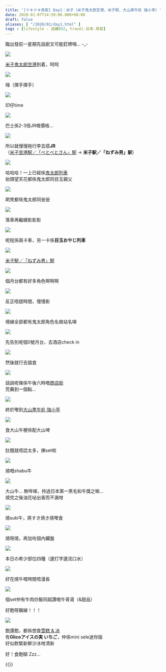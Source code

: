 ```yaml
---
title: '[ドキドキ鳥取] Day1：米子（米子鬼太郎空港、米子駅、大山黒牛処 強小亭）'
date: 2020-01-07T14:59:00.000+08:00
draft: false
aliases: [ "/2020/01/day1.html" ]
tags : [lifestyle - 逃離852, travel-日本-鳥取]
---
```


臨出發前一星期先話廚叉可能釘牌喎... -\_-  

![](/images/tottori1a1.jpg)

[米子鬼太郎空港](https://hidie.net/tottori1a/)到着，呵呵  

![](/images/tottori1a.jpg)

嗨（揮手揮手）  

![](/images/tottori1a14.jpg)

印仔time  

![](/images/tottori1b1.jpg)

巴士係2-3倍JR嘅價格...  

![](/images/tottori1b.jpg)

所以就慢慢拖行李去搭**JR**  
（[米子空港駅／「べとべとさん」駅](https://hidie.net/tottori1b/) → **米子駅／「ねずみ男」駅**）  

![](/images/tottori1c6.jpg)

哈哈哈！一上已經係[鬼太郎列車](https://hidie.net/tottori1c/)  
抬頭望天花都係鬼太郎同目玉親父  

![](/images/tottori1c9.jpg)

啲凳都係鬼太郎同爸爸  

![](/images/tottori1c.jpg)

落車再繼續影影影  

![](/images/tottori1c16.jpg)

呢程係兩卡車，另一卡係**目玉おやじ列車**  

![](/images/tottori1d.jpg)

[米子駅／「ねずみ男」駅](https://hidie.net/tottori1d/)  

![](https://y3mkqw.ch.files.1drv.com/y4mqqZ8Wwvv0nRikYHwd-Se8SZXNBuimXXZni8k3t0Pwld8Rn0I5vxN3IrlUWqmgWXZPLt8hQeGx7ypXZs5c8CkJF_cMLdMIYPLz8uPVG8ysvA1asIRzu8sJLdgYgoJvbhvVovyLlRW20JF5admf0N222-zlVb0pyBEUZkmDqcqvXMdy-GdyBIzMSO6A07zgiOzOgZT5qlZCvfjIu17mNVgww?width=660&height=371&cropmode=none)

個月台都有好多角色啊啊啊  

![](https://y3mlqw.ch.files.1drv.com/y4m8xBYSOPA9vOrA4poYQTIFPAgjKABWr1WRC4Ji6g-fIqXjK8kFAmAU9w_pGrlgIhOVUPmCZ6ENwC0Cavv0lyRe5ne6Z0YwDCCZf9OxPuzI7n-6mBxJq_VEvbkNpsLDRo-nyXjl5OM1xmCeOpy1J4rvEiUSUL5GCfhwBFp-rnbzzQ7pfyWw5bifZQjBHIZoA1JI_UCNtaBeJZnNobE5xR6ZQ?width=371&height=660&cropmode=none)

反正唔趕時間，慢慢影  

![](https://ynmoqw.ch.files.1drv.com/y4mVsoMatr3X5pXQY6Hl6gHQww7jpT7rALI4J_s5jlkJiTcDsVXCRfHYiBckggFYm84NPjtb5VPEX1yx4Or2c7qZwGUqodxBtYmWJ6p3hKZSAdku0U2tmFvrLwwEsJ_NH3vSwb90GswD-jZVCTHPcmKDGC9hyRCz-v05lxDq3D3U6J1X8Q0VA0N4or_0Fvi0J2emUrN7Q5g7Gr-HPiNVSXqbg?width=660&height=371&cropmode=none)

境線全部都有鬼太郎角色名做站名㗎  

![](https://yxmqqw.ch.files.1drv.com/y4mzdZhM4nqp9NpAPQheO8tWAYFFBHK6c9aHjTu7eDd63OWp77XedKqqZGdP8BcKRbYt0M0x93kT3Rdth0_WwRjiNYzvDq-CXDwZYHrLzYv0_tAijNeH8PZly7cPnmf3qEeB2GjTjqFgCfrAPtD2_oxCxgSZ-GYeRywapzELM06Ly1Edphfey2NdzybKtNrOIZXNc19pMJ3r4PC6M4BLLTz8A?width=371&height=660&cropmode=none)

先告別呢個0號月台，去酒店check in  

![](/images/tottori1e1.jpg)

然後就行去搵食  

![](/images/tottori1e.jpg)

話說呢條係午後六時嘅[商店街](https://hidie.net/tottori1e/)  
荒蕪到一個點...  

![](https://xxmkqw.ch.files.1drv.com/y4m6iSZkIYE7aZJPHmraw5O3XBpynLeeyUWQBkx7lcG3DqhYuAzR0IAus1DZp3532gjnbOKWpPnNRlonIZt9YrUtPqRP6TIGh4TeTt5CkPxAMPh0Jn8On0XAq4IT4I8sDFCGTAb8TJoU7_GGmFWui56cUpWgjBSlR8PUtqDF936eaQmqDszY7IrHeGOT2HuCYTZAJOg5nnD1xoB2sJowRjbiA?width=660&height=371&cropmode=none)

終於嚟到[大山黒牛処 強小亭](https://hidie.net/tottori1f/)  

![](https://xxmmqw.ch.files.1drv.com/y4mZUtOqs6sCZNirWHR6F3YQPkeiUOWi696XunD1RnpNjQ4CVKoHTlPYDSP2Iji4PX0QnHHchPwgwwz7R3fSLIc8sBJD4FqYVZLhHHphfjBXtodIA87R5FrL-tLVeDwmndPApZscHOoKar3ms3T6HBUL_dIIZJwZt4ZFsgxV8WQkrJPqJ2LyznIvT0TvNAZRKjP47XPLKuera1AyuazTgXYMQ?width=660&height=371&cropmode=none)

食大山牛梗係配大山啤

![](https://xxmoqw.ch.files.1drv.com/y4ml8cc4GYgkXQTaSIcH-hqm75BuJuWOVxbRNArVPQwG0qCVb3wWyu0aGt3VJEToijqQhxrdVEbc_sqMlKkBJTZQp9XtXVwx-aovCf-BbM6Ux1kSEI_xvA3AQWlVQOSzmGSrW2gpt4XfJmfQDWMGyUMISVwSd2wZxsegvy3NUQtt0n2xq0IF1QJHzlv-M159JRPbTWASDJML_nMt4GJGkfURw?width=660&height=371&cropmode=none)

肚餓就唔諗太多，揀set啦

![](https://xnmiqw.ch.files.1drv.com/y4mun724DS1X97mPk-LFO_ktuCsuHX9KxNPxwqZoHxocNguYT5TTk35lYp6xBo9gFvmYn5NAnsEHNGmGDPPsja0lYZEahTwIyyK0dpnkpWruaLgzQ4lmsWqBiov9TZCsBwBDb1w9ibqkexVC8usY0p_93hW7D9_kAlckQhJFG7eCIaf5vFZLui0w_xHlIvW44fwzrzpUq0WHfbypuSm2IW1AQ?width=660&height=371&cropmode=none)

燒嘅shabu牛

![](https://xxmqqw.ch.files.1drv.com/y4mHi7oC3nUTU3IQX8xzs_DQ5GY8TIPhaWoTOBUGsVN2AJg0DtrIvAPZk0afGarVHvLeXNDOrtniStxQySL42jUF-LKNvBxvfArBimvN3ih2w2eviSPhTdsDIW9LbjH-LO6iU0zaxzn8K0otFajp3jKRsbGbqKq1aWKUnp0b18duPUy9-7Wj5d6rQptRxy1tirXwRvJBmJqqIYizAGaiHyrWA?width=660&height=371&cropmode=none)

大山牛... 無咩㗎，拎過日本第一黑毛和牛獎之嘛...  
燒完之後油花咇出香而不漏咁

![](https://xnmhqw.ch.files.1drv.com/y4muMk69dtn5uE7ctRppt6uK_CYrdsPBJ8BgLGnVwMlxmobH_GeS2T5lEv_FqychDH5TUqLIe88Zq4LwfHQ-TptofYv-_ACKqdkmwgrm83DGeatrVXdGcvBHhbuf6AmYefwdDJ-nfl8WB4DMlJmyN-z3IewT0wCeoCGT5xC-gGIHb0fxvuuYN3tRIROWeVumCVfAPW2OL4gUxP5gB_5REaO_w?width=660&height=371&cropmode=none)

燒suki牛，將すき焼き燒嚟食

![](https://xnmnqw.ch.files.1drv.com/y4mmAwn_rJj36oRk7RoDE_0wSz6tInSp0qjU256X-lT5uGo1YhBM4CFvT66VSMBi2DU1ZdagxVYOO1OyBZk2hzST7nvubCoZDWEHRohENnVV5OGnk9U0QSnuDIAoOMIhWIEQVJach3wIDoOC2-keEi6GRBVET9nTTT2LetwXsB-3EtzPHraLX-e09FuoKCKLEgc72ykWZMGqUvy_6qP02Y6nA?width=660&height=371&cropmode=none)

燒呀燒，再加咗個內臟盤

![](/images/tottori1f.jpg)

本日の希少部位四種（邊打字邊流口水）

![](https://zxn8qa.ch.files.1drv.com/y4mPhWx7L_PFguRXzcWd71iuw1uygijbOhlIT8SVC-Ynd1mj-xVfs3YOEreJ1cVIENht50U9r4r168f-HX_h4hjin4h2Q3Ebh2Ui49lL39AexehbF4m9E5ys9x1CL8JjYH25pI6IpCFdErJTbROLDxMAQkaSmGWw6IeUx8D872xV7duawbFqbuWHP-NldZtJJQt8JD_how6tI4Hriz7RYJPGA?width=660&height=371&cropmode=none)

好在燒牛嘅時間唔漫長

![](https://znn6qa.ch.files.1drv.com/y4mDh7ngQQvy74MARJ4Q-jTlOf6lKnWxQIMclEj7PVX3apYqw8h6FqpkEsrtGh53CWSPa5mK-DOS9R7wUEdQBh3GN1uq5iPnYbn9brw-Wyc3JIiOEXxZAb7hN6YAR6VxZWnwplVMfrgfotaxk2xWBtWBwI4qnbeIFnoubnZlQFoxUtFm_wLmtaNv2J9TYjjj4ri6TOGy3g_xnIO9qTIVQyayw?width=660&height=371&cropmode=none)

個set仲有牛肉炒飯同超讚嘅牛骨湯（&甜品）

好飽呀黐線！！！

![](/images/tottori1h.jpg)

飽還飽，都係想食[雪糕 & 冰](https://hidie.net/tottori1h/)  
有**Glicoアイスの実 いちご**，仲係mini sele迷你版  
好似飲緊新鮮沙冰咁清新  
  
  
好！食飽瞓 Zzz...  
  
{{<tottori>}}  
